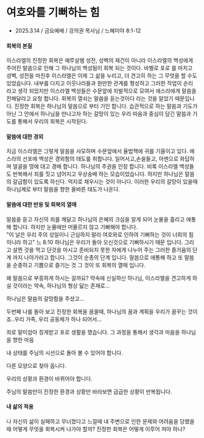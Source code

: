 # 여호와를 기뻐하는 힘
* 2025.3.14 / 금요예배 / 강의권 목사님 / 느혜미야 8:1-12

#### 회복의 본질
이스라엘의 진정한 회복은 예루살렘 성전, 성벽의 재건이 아니라 이스라엘의 백성에게 주어진 말씀으로 인해 그 하나님의 백성됨이 회복 되는 것이다. 
바벨로 포로 를 마치고 성벽, 성전을 마친후 이스라엘은 이제 그 삶을 누리고, 더 견고히 하는 그 무엇을 할 수도 있었습니다. 내부를 다지고 이웃나라들과 원만한 관계를 형성하고 그러한 작업이 순리 라고 생각 되었지만 이스라엘 백성들은 수문앞에 자발적으로 모여서 에스라에게 말씀을 전해달라고 요청 합니다.
회복의 열쇠는 말씀을 듣는것이다 라는 것을 알았기 때문입니다. 진정한 회복은 하나님의 말씀으로 부터 기인 합니다. 습관적으로 하는 말씀과 기도가 아닌 그 안에서 하나님을 만나고자 하는 갈망이 있는 우리 마음과 중심이 담긴 말씀과 기도를 통해서 우리의 회복은 시작된다.

#### 말씀에 대한 경외
지금 이스라엘은 그렇게 말씀을 사모하며 수문앞에서 율법책에 귀를 기울이고 있다. 에스라의 선포에 백성은 경외함의 태도를 취합니다. 일어서고,손을들고, 아멘으로 화답하며 얼굴을 땅에 대고 경배 합니다. 하나님의 주권을 인정 합니다. 비록 이스라엘 백성들도 반복해서 죄를 짓고 넘어지고 우상숭배 하는 모습이었습니다. 하지만 하나님은 말씀의 갈급함이 있도록 하신다. 억지로 채우시는 것이 아니다. 이러한 우리의 갈망이 있을때 하나님께로 부터 말씀을 향한 올바른 태도가 나온다. 

#### 말씀에 대한 반응 및 회복의 열매 
말씀을 듣고 자신의 죄를 깨달고 하나님의 은혜의 크심을 알게 되어 눈물을 흘리고 애통해 합니다. 하지만 눈물에만 머물르지 않고 기뻐해야 합니다.   
"이 날은 우리 주의 성일이니 근심하지 말라 여호와로 인하여 기뻐하는 것이 너희의 힘이니라 하고" 느 8:10 
하나님은 우리가 돌아 오신것으로 기뻐하시기 때문 입니다. 그리고 살찐 것을 먹고 단것을 마시고 준비되지 못한 자에게 나누어 주는 그러한 즐거움의 단계 까지 나아가라고 합니다. 그것이 순종의 단계 입니다. 말씀으로 애통해 하고 또 말씀을 순종하고 기쁨으로 즐기는 것 그 것이 또 회복의 열매 입니다. 


왜 말씀으로 부흥하게 하시는 걸까요? 약속에 신실하신 하나님, 이스라엘을 견고하게 하실 것이라는 약속, 하나님의 형상 닯는 존재로...

하나님은 말씀의 갈망함을 주셨고...

두번째 나를 돌아 보고 진정한 회복을 꿈꿀때, 하나님의 꿈과 계획을 우리가 꿈꾸는 것이죠..우리 가족, 우리 공동체가 하나 되어서...

죄로 말미암아 징게받고 포로 생활을 했습니다. 그 과정을 통해서 생각과 마음을 하나님을 향한 마음

내 상태를 주님의 시선으로 돌아 볼 수 있어야 합니다. 

다른 모양으로 찾아 옵니다. 

우리의 상황과 환경이 바뀌어야 합니다. 

주님의 말씀만이 진정한 환경과 상황만 바라보면 급급한 상황이 반복됩니다. 

#### 내 삶의 적용
나 자신의 삶이 실패하고 무너졌다고 느낄때 내 주변으로 인한 문제와 어려움을 당했을 때 어떻게 무엇을 회복시켜 나가야 할까? 진정한 회복은 어떻게 이루어 져야 하나?  



